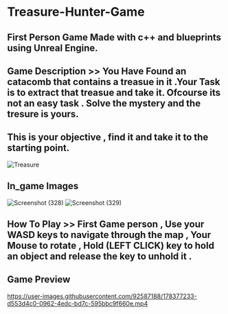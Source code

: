 # Treasure-Hunter-Game

## First Person Game Made with c++ and blueprints using Unreal Engine.

## Game Description >> You Have Found an catacomb that contains a treasue in it .Your Task is to extract that treasue and take it. Ofcourse its not an easy task . Solve the mystery and the tresure is yours.
## This is your objective , find it and take it to the starting point.
![Treasure](https://user-images.githubusercontent.com/92587188/178377488-fa6bdd62-52a2-48a8-9896-459aeb0206c1.JPG)

## In_game Images

![Screenshot (328)](https://user-images.githubusercontent.com/92587188/178377566-a5e55834-5e47-4525-8881-470bc59ce858.png)
![Screenshot (329)](https://user-images.githubusercontent.com/92587188/178377581-f0cac0a2-14a6-40ff-a882-8b1e8d33a70a.png)



## How To Play >> First Game person , Use your WASD keys to navigate through the map , Your Mouse to rotate , Hold  (LEFT CLICK) key to hold an object and release the key to unhold it .


## Game Preview
https://user-images.githubusercontent.com/92587188/178377233-d553d4c0-0962-4edc-bd7c-595bbc9f660e.mp4

